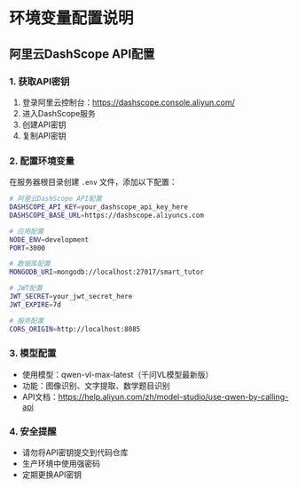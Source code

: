 # 环境变量配置说明

## 阿里云DashScope API配置

### 1. 获取API密钥
1. 登录阿里云控制台：https://dashscope.console.aliyun.com/
2. 进入DashScope服务
3. 创建API密钥
4. 复制API密钥

### 2. 配置环境变量
在服务器根目录创建 `.env` 文件，添加以下配置：

```bash
# 阿里云DashScope API配置
DASHSCOPE_API_KEY=your_dashscope_api_key_here
DASHSCOPE_BASE_URL=https://dashscope.aliyuncs.com

# 应用配置
NODE_ENV=development
PORT=3000

# 数据库配置
MONGODB_URI=mongodb://localhost:27017/smart_tutor

# JWT配置
JWT_SECRET=your_jwt_secret_here
JWT_EXPIRE=7d

# 服务配置
CORS_ORIGIN=http://localhost:8085
```

### 3. 模型配置
- 使用模型：qwen-vl-max-latest（千问VL模型最新版）
- 功能：图像识别、文字提取、数学题目识别
- API文档：https://help.aliyun.com/zh/model-studio/use-qwen-by-calling-api

### 4. 安全提醒
- 请勿将API密钥提交到代码仓库
- 生产环境中使用强密码
- 定期更换API密钥 